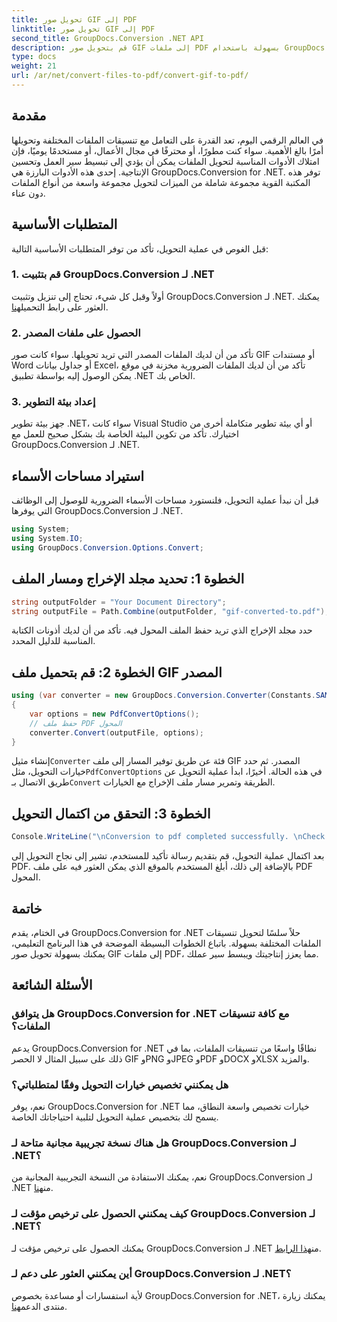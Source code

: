 ```yaml
---
title: تحويل صور GIF إلى PDF
linktitle: تحويل صور GIF إلى PDF
second_title: GroupDocs.Conversion .NET API
description: قم بتحويل صور GIF إلى ملفات PDF بسهولة باستخدام GroupDocs.Conversion for .NET. عزز الإنتاجية باستخدام هذا الحل السلس.
type: docs
weight: 21
url: /ar/net/convert-files-to-pdf/convert-gif-to-pdf/
---
```

## مقدمة
في العالم الرقمي اليوم، تعد القدرة على التعامل مع تنسيقات الملفات المختلفة وتحويلها أمرًا بالغ الأهمية. سواء كنت مطورًا، أو محترفًا في مجال الأعمال، أو مستخدمًا يوميًا، فإن امتلاك الأدوات المناسبة لتحويل الملفات يمكن أن يؤدي إلى تبسيط سير العمل وتحسين الإنتاجية. إحدى هذه الأدوات البارزة هي GroupDocs.Conversion for .NET. توفر هذه المكتبة القوية مجموعة شاملة من الميزات لتحويل مجموعة واسعة من أنواع الملفات دون عناء.
## المتطلبات الأساسية
قبل الغوص في عملية التحويل، تأكد من توفر المتطلبات الأساسية التالية:
### 1. قم بتثبيت GroupDocs.Conversion لـ .NET
 أولاً وقبل كل شيء، تحتاج إلى تنزيل وتثبيت GroupDocs.Conversion لـ .NET. يمكنك العثور على رابط التحميل[هنا](https://releases.groupdocs.com/conversion/net/).
### 2. الحصول على ملفات المصدر
تأكد من أن لديك الملفات المصدر التي تريد تحويلها. سواء كانت صور GIF أو مستندات Word أو جداول بيانات Excel، تأكد من أن لديك الملفات الضرورية مخزنة في موقع يمكن الوصول إليه بواسطة تطبيق .NET الخاص بك.
### 3. إعداد بيئة التطوير
جهز بيئة تطوير .NET، سواء كانت Visual Studio أو أي بيئة تطوير متكاملة أخرى من اختيارك. تأكد من تكوين البيئة الخاصة بك بشكل صحيح للعمل مع GroupDocs.Conversion لـ .NET.

## استيراد مساحات الأسماء
قبل أن نبدأ عملية التحويل، فلنستورد مساحات الأسماء الضرورية للوصول إلى الوظائف التي يوفرها GroupDocs.Conversion لـ .NET.
```csharp
using System;
using System.IO;
using GroupDocs.Conversion.Options.Convert;
```

## الخطوة 1: تحديد مجلد الإخراج ومسار الملف
```csharp
string outputFolder = "Your Document Directory";
string outputFile = Path.Combine(outputFolder, "gif-converted-to.pdf");
```
حدد مجلد الإخراج الذي تريد حفظ الملف المحول فيه. تأكد من أن لديك أذونات الكتابة المناسبة للدليل المحدد.
## الخطوة 2: قم بتحميل ملف GIF المصدر
```csharp
using (var converter = new GroupDocs.Conversion.Converter(Constants.SAMPLE_GIF))
{
    var options = new PdfConvertOptions();
    // حفظ ملف PDF المحول
    converter.Convert(outputFile, options);
}
```
 إنشاء مثيل`Converter` فئة عن طريق توفير المسار إلى ملف GIF المصدر. ثم حدد خيارات التحويل، مثل`PdfConvertOptions` في هذه الحالة. أخيرًا، ابدأ عملية التحويل عن طريق الاتصال بـ`Convert` الطريقة وتمرير مسار ملف الإخراج مع الخيارات.
## الخطوة 3: التحقق من اكتمال التحويل
```csharp
Console.WriteLine("\nConversion to pdf completed successfully. \nCheck output in {0}", outputFolder);
```
بعد اكتمال عملية التحويل، قم بتقديم رسالة تأكيد للمستخدم، تشير إلى نجاح التحويل إلى PDF. بالإضافة إلى ذلك، أبلغ المستخدم بالموقع الذي يمكن العثور فيه على ملف PDF المحول.

## خاتمة
في الختام، يقدم GroupDocs.Conversion for .NET حلاً سلسًا لتحويل تنسيقات الملفات المختلفة بسهولة. باتباع الخطوات البسيطة الموضحة في هذا البرنامج التعليمي، يمكنك بسهولة تحويل صور GIF إلى ملفات PDF، مما يعزز إنتاجيتك ويبسط سير عملك.
## الأسئلة الشائعة
### هل يتوافق GroupDocs.Conversion for .NET مع كافة تنسيقات الملفات؟
يدعم GroupDocs.Conversion for .NET نطاقًا واسعًا من تنسيقات الملفات، بما في ذلك على سبيل المثال لا الحصر GIF وPNG وJPEG وPDF وDOCX وXLSX والمزيد.
### هل يمكنني تخصيص خيارات التحويل وفقًا لمتطلباتي؟
نعم، يوفر GroupDocs.Conversion for .NET خيارات تخصيص واسعة النطاق، مما يسمح لك بتخصيص عملية التحويل لتلبية احتياجاتك الخاصة.
### هل هناك نسخة تجريبية مجانية متاحة لـ GroupDocs.Conversion لـ .NET؟
 نعم، يمكنك الاستفادة من النسخة التجريبية المجانية من GroupDocs.Conversion لـ .NET من[هنا](https://releases.groupdocs.com/).
### كيف يمكنني الحصول على ترخيص مؤقت لـ GroupDocs.Conversion لـ .NET؟
 يمكنك الحصول على ترخيص مؤقت لـ GroupDocs.Conversion لـ .NET من[هذا الرابط](https://purchase.groupdocs.com/temporary-license/).
### أين يمكنني العثور على دعم لـ GroupDocs.Conversion لـ .NET؟
 لأية استفسارات أو مساعدة بخصوص GroupDocs.Conversion for .NET، يمكنك زيارة منتدى الدعم[هنا](https://forum.groupdocs.com/c/conversion/11).